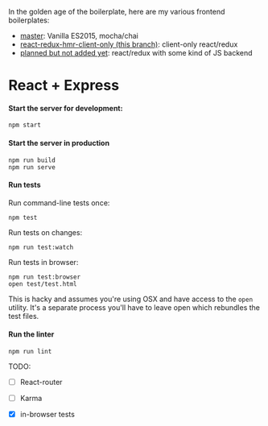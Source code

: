 In the golden age of the boilerplate, here are my various frontend boilerplates:

* [master](https://github.com/wfro/frontend-boilerplates/tree/master): Vanilla ES2015, mocha/chai
* [react-redux-hmr-client-only (this branch)](https://github.com/wfro/frontend-boilerplates/tree/react-redux-hmr-client-only): client-only react/redux
* [planned but not added yet](): react/redux with some kind of JS backend

# React + Express

#### Start the server for development:

```
npm start
```

#### Start the server in production

```
npm run build
npm run serve
```

#### Run tests

Run command-line tests once:

```
npm test
```
Run tests on changes:

```
npm run test:watch
```

Run tests in browser:

```
npm run test:browser
open test/test.html
```

This is hacky and assumes you're using OSX and have access to the `open` utility.
It's a separate process you'll have to leave open which rebundles the test files.

#### Run the linter

```
npm run lint
```





TODO:

- [ ] React-router
- [ ] Karma
- [x] in-browser tests

